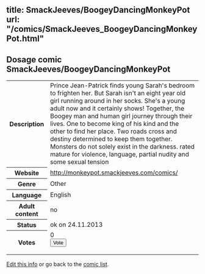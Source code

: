 title: SmackJeeves/BoogeyDancingMonkeyPot
url: "/comics/SmackJeeves_BoogeyDancingMonkeyPot.html"
---
Dosage comic SmackJeeves/BoogeyDancingMonkeyPot
-----------------------------------------

<p id="msg"></p>
<script type="text/javascript">
if (window.location.search === '?edit_info_mail=sent_ok') {
  var elem = document.getElementById("msg");
  elem.innerHTML = 'Edited information sucessfully sent for review, which is usually done daily. Thanks!';
  elem.className = 'ok';
}
</script>
<table class="comicinfo">
<tr>
<th>Description</th><td>Prince Jean-Patrick finds young Sarah's bedroom to frighten her. But Sarah isn't an eight year old girl running around in her socks. She's a young adult now and it certainly shows! Together, the Boogey man and human girl journey through their lives. One to become king of his kind and the other to find her place. Two roads cross and destiny determined to keep them together. Monsters do not solely exist in the darkness. rated mature for violence, language, partial nudity and some sexual tension</td>
</tr>
<tr>
<th>Website</th><td><a href="http://monkeypot.smackjeeves.com/comics/">http://monkeypot.smackjeeves.com/comics/</a></td>
</tr>
<tr>
<th>Genre</th><td>Other</td>
</tr>
<tr>
<th>Language</th><td>English</td>
</tr>
<tr>
<th>Adult content</th><td>no</td>
</tr>
<tr>
<th>Status</th><td>ok on 24.11.2013</td>
</tr>
<tr>
<th>Votes</th><td>0
<form action="http://gaecounter.appspot.com/count/" method="POST">
<input name="name" type="hidden" value="SmackJeeves_BoogeyDancingMonkeyPot"/>
<input name="uid" type="hidden" id="voteuid" value=""/>
<input type="submit" value="Vote"/>
</form>
</td>
</tr>
</table>
<script type="text/javascript">
var ua = navigator.userAgent;
document.getElementById("voteuid").value = ua.replace(/[^a-zA-Z0-9\._:]/g , "_");;
</script>

[Edit this info](SmackJeeves_BoogeyDancingMonkeyPot_edit.html) or go back to the [comic list](../comic-index.html).
